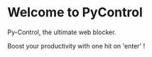 # Welcome to PyControl

Py-Control, the ultimate web blocker.

Boost your productivity with one hit on 'enter' !
